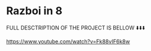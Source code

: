 # Razboi in 8

 FULL DESCTRIPTION OF THE PROJECT IS BELLOW ⬇️⬇️⬇️
 
https://www.youtube.com/watch?v=Fk88vIF6k8w
